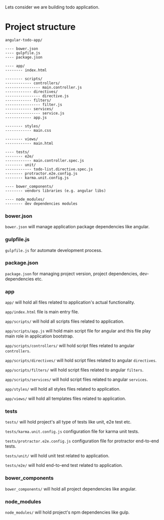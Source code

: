 Lets consider we are building todo application.

# Project structure

```
angular-todo-app/

---- bower.json
---- gulpfile.js
---- package.json

---- app/
-------- index.html

-------- scripts/
------------ controllers/
---------------- main.controller.js
------------ directives/
---------------- directive.js
------------ filters/
---------------- filter.js
------------ services/
---------------- service.js
------------ app.js

-------- styles/
------------ main.css

-------- views/
------------ main.html

---- tests/
-------- e2e/
------------ main.controller.spec.js
-------- unit/
------------ todo-list.directive.spec.js
-------- protractor.e2e.config.js
-------- karma.unit.config.js

---- bower_components/
-------- vendors libraries (e.g. angular libs)

---- node_modules/
-------- dev dependencies modules
```

### bower.json

`bower.json` will manage application package dependencies like angular. 

### gulpfile.js

`gulpfile.js` for automate development process.

### package.json

`package.json` for managing project version, project dependencies, dev-dependencies etc.

### app

`app/` will hold all files related to application's actual functionality.

`app/index.html` file is main entry file.

`app/scripts/` will hold all scripts files related to application. 

`app/scripts/app.js` will hold main script file for angular and this file play main role in application bootstrap.

`app/scripts/controllers/` will hold script files related to angular `controllers`.

`app/scripts/directives/` will hold script files related to angular `directives`.

`app/scripts/filters/` will hold script files related to angular `filters`.

`app/scripts/services/` will hold script files related to angular `services`.

`app/styles/` will hold all styles files related to application.

`app/views/` will hold all templates files related to application.

### tests

`tests/` will hold project's all type of tests like unit, e2e test etc.

`tests/karma.unit.config.js` configuration file for karma unit tests.

`tests/protractor.e2e.config.js` configuration file for protractor end-to-end tests.

`tests/unit/` will hold unit test related to application.

`tests/e2e/` will hold end-to-end test related to application.

### bower_components

`bower_components/` will hold all project dependencies like angular.

### node_modules

`node_modules/` will hold project's npm dependencies like gulp.

